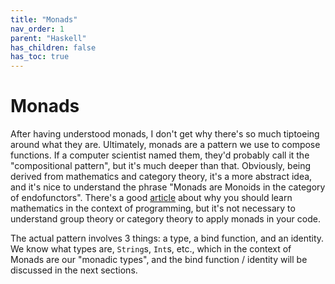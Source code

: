 ```yaml
---
title: "Monads"
nav_order: 1
parent: "Haskell"
has_children: false
has_toc: true
---
```


# Monads

After having understood monads, I don't get why there's so much tiptoeing around what they are.
Ultimately, monads are a pattern we use to compose functions.
If a computer scientist named them, they'd probably call it the "compositional pattern", but it's much deeper than that.
Obviously, being derived from mathematics and category theory, it's a more abstract idea, and it's nice to understand the phrase "Monads are Monoids in the category of endofunctors".
There's a good [article](https://garlandus.co/OfGroupsAndMonads.html) about why you should learn mathematics in the context of programming, but it's not necessary to understand group theory or category theory to apply monads in your code.

The actual pattern involves 3 things: a type, a bind function, and an identity. 
We know what types are, `String`s, `Int`s, etc., which in the context of Monads are our "monadic types", and the bind function / identity will be discussed in the next sections.